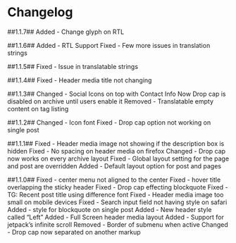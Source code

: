 # Changelog #
##1.1.7##
Added - Change glyph on RTL

##1.1.6##
Added - RTL Support
Fixed - Few more issues in translation strings

##1.1.5##
Fixed - Issue in translatable strings

##1.1.4##
Fixed - Header media title not changing

##1.1.3##
Changed - Social Icons on top with Contact Info
Now Drop cap is disabled on archive until users enable it
Removed - Translatable empty content on tag listing

##1.1.2##
Changed - Icon font
Fixed - Drop cap option not working on single post

##1.1.1##
Fixed - Header media image not showing if the description box is hidden
Fixed - No spacing on header media on firefox
Changed - Drop cap now works on every archive layout
Fixed - Global layout setting for the page and post are overridden
Added - Default layout option for post and pages

##1.1.0##
Fixed - center menu not aligned to the center
Fixed - hover title overlapping the sticky header
Fixed - Drop cap effecting blockquote
Fixed - TG: Recent post title using difference font
Fixed - Header media image too small on mobile devices
Fixed - Search input field not having style on safari
Added - style for blockquote on single post
Added - New header style called “Left”
Added - Full Screen header media layout
Added - Support for jetpack’s infinite scroll
Removed - Border of submenu when active
Changed - Drop cap now separated on another markup
